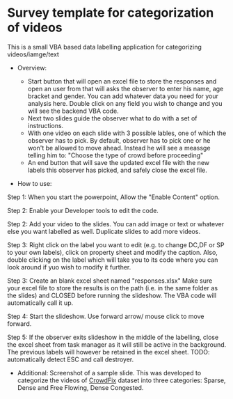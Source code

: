 # Survey template for categorization of videos
This is a small VBA based data labelling application for categorizing videos/iamge/text


- Overview: 
     - Start button that will open an excel file to store the responses and open an user from that will asks the observer to enter his name, age bracket and gender. You can add whatever data you need for your analysis here. Double click on any field you wish to change and you will see the backend VBA code. 
     - Next two slides guide the observer what to do with a set of instructions. 
     - With one video on each slide with 3 possible lables, one of which the observer has to pick. By default, observer has to pick one or he won't be allowed to move ahead. Instead he will see a meassge telling him to: "Choose the type of crowd before proceeding" 
     - An end button that will save the updated excel file with the new labels this observer has picked, and safely close the excel file.

- How to use: 

Step 1: When you start the powerpoint, Allow the "Enable Content" option. 

Step 2: Enable your Developer tools to edit the code. 

Step 2: Add your video to the slides. You can add image or text or whatever else you want labelled as well.  Duplicate slides to add more videos.

Step 3: Right click on the label you want to edit (e.g. to change DC,DF or SP to your own labels), click on property sheet and modify the caption. Also, double clicking on the label which will take you to its code where you can look around if yuo wish to modify it further. 

Step 3: Create an blank excel sheet named "responses.xlsx" Make sure your excel file to store the results is on the path (i.e. in the same folder as the slides) and CLOSED before running the slideshow. The VBA code will automatically call it up.

Step 4: Start the slideshow. Use forward arrow/ mouse click to move forward.

Step 5: If the observer exits slideshow in the middle of the labelling, close the excel sheet from task manager as it will still be active in the background. The previous labels will however be retained in the excel sheet. TODO: automatically detect ESC and call destroyer. 



- Additional: Screenshot of a sample slide. This was developed to categorize the videos of [CrowdFix](https://github.com/MemoonaTahira/CrowdFix) dataset into three categories: Sparse, Dense and Free Flowing, Dense Congested.
